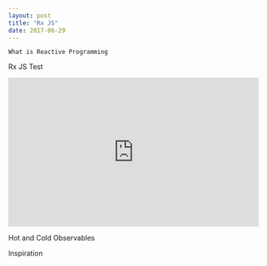 ```yaml
---
layout: post
title: "Rx JS"
date: 2017-06-29
---
```


<code>What is Reactive Programming</code>

Rx JS Test
<iframe width="100%" height="300" src="https://jsfiddle.net/pree888/vLxxe5rn/embedded/" allowfullscreen="allowfullscreen" frameborder="0"></iframe>

Hot and Cold Observables


Inspiration
